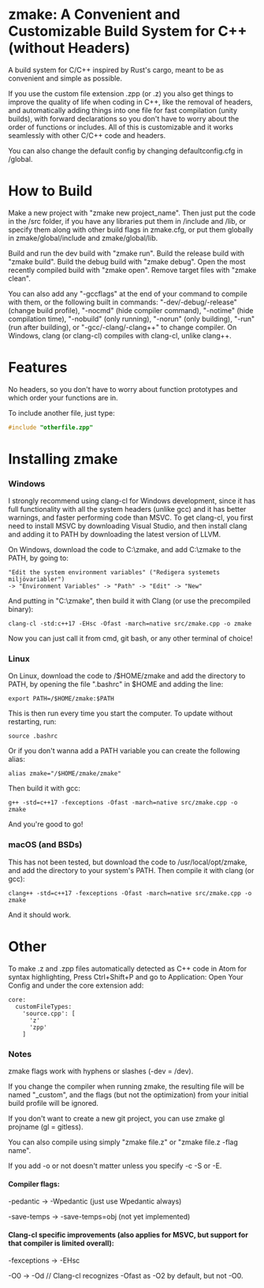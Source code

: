 # zmake: A Convenient and Customizable Build System for C++ (without Headers)
A build system for C/C++ inspired by Rust's cargo,
meant to be as convenient and simple as possible.

If you use the custom file extension .zpp (or .z) you also get things
to improve the quality of life when coding in C++, like the removal of headers,
and automatically adding things into one file for fast compilation (unity builds),
with forward declarations so you don't have to worry about the order of functions or includes.
All of this is customizable and it works seamlessly with other C/C++ code and headers.

You can also change the default config by changing defaultconfig.cfg in /global.

# How to Build
Make a new project with "zmake new project_name".
Then just put the code in the /src folder, if you have any libraries put them in
/include and /lib, or specify them along with other build flags in zmake.cfg,
or put them globally in zmake/global/include and zmake/global/lib.

Build and run the dev build with "zmake run".
Build the release build with "zmake build".
Build the debug build with "zmake debug".
Open the most recently compiled build with "zmake open".
Remove target files with "zmake clean".

You can also add any "-gccflags" at the end of your command
to compile with them, or the following built in commands:
"-dev/-debug/-release" (change build profile),
"-nocmd" (hide compiler command),
"-notime" (hide compilation time),
"-nobuild" (only running),
"-norun" (only building),
"-run" (run after building),
or "-gcc/-clang/-clang++" to change compiler.
On Windows, clang (or clang-cl) compiles with clang-cl, unlike clang++.

# Features
No headers, so you don't have to worry about function prototypes
and which order your functions are in.

To include another file, just type:
```cpp
#include "otherfile.zpp"
```

# Installing zmake
### Windows
I strongly recommend using clang-cl for Windows development, since it has full
functionality with all the system headers (unlike gcc) and it has better warnings,
and faster performing code than MSVC. To get clang-cl, you first need to install
MSVC by downloading Visual Studio, and then install clang and adding it to PATH
by downloading the latest version of LLVM.

On Windows, download the code to C:\\zmake, and add C:\\zmake to the PATH, by going to:
```
"Edit the system environment variables" ("Redigera systemets miljövariabler")
-> "Environment Variables" -> "Path" -> "Edit" -> "New"
```
And putting in "C:\\zmake", then build it with Clang (or use the precompiled binary):
```
clang-cl -std:c++17 -EHsc -Ofast -march=native src/zmake.cpp -o zmake
```
Now you can just call it from cmd, git bash, or any other terminal of choice!

### Linux
On Linux, download the code to /$HOME/zmake and add the directory to PATH,
by opening the file ".bashrc" in $HOME and adding the line:
```
export PATH=/$HOME/zmake:$PATH
```
This is then run every time you start the computer. To update without restarting, run:
```
source .bashrc
```
Or if you don't wanna add a PATH variable you can create the following alias:
```
alias zmake="/$HOME/zmake/zmake"
```
Then build it with gcc:
```
g++ -std=c++17 -fexceptions -Ofast -march=native src/zmake.cpp -o zmake
```
And you're good to go!

### macOS (and BSDs)
This has not been tested, but download the code to /usr/local/opt/zmake,
and add the directory to your system's PATH. Then compile it with clang (or gcc):
```
clang++ -std=c++17 -fexceptions -Ofast -march=native src/zmake.cpp -o zmake
```
And it should work.

# Other
To make .z and .zpp files automatically detected as C++ code in Atom
for syntax highlighting, Press Ctrl+Shift+P and go to Application: Open Your Config
and under the core extension add:
```
core:
  customFileTypes:
    'source.cpp': [
      'z'
      'zpp'
    ]
```

### Notes
zmake flags work with hyphens or slashes (-dev = /dev).

If you change the compiler when running zmake, the resulting file will be named "\_custom",
and the flags (but not the optimization) from your initial build profile will be ignored.

If you don't want to create a new git project, you can use zmake gl projname (gl = gitless).

You can also compile using simply "zmake file.z" or "zmake file.z -flag name".

If you add -o or not doesn't matter unless you specify -c -S or -E.

#### Compiler flags:

-pedantic   -> -Wpedantic (just use Wpedantic always)

-save-temps -> -save-temps=obj (not yet implemented)

#### Clang-cl specific improvements (also applies for MSVC, but support for that compiler is limited overall):
-fexceptions -> -EHsc

-O0          -> -Od     // Clang-cl recognizes -Ofast as -O2 by default, but not -O0.
